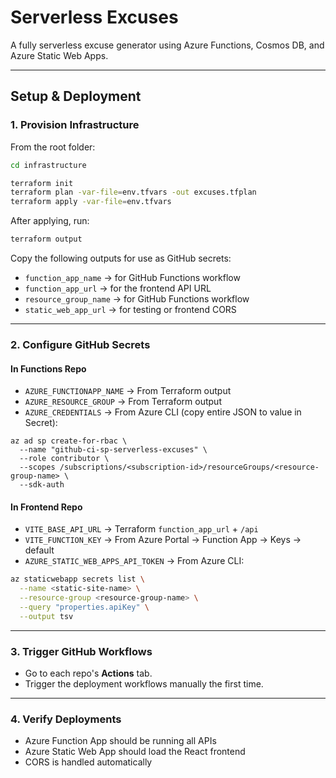 # Serverless Excuses

A fully serverless excuse generator using Azure Functions, Cosmos DB, and Azure Static Web Apps.

---

## Setup & Deployment

### 1. Provision Infrastructure

From the root folder:

```bash
cd infrastructure

terraform init
terraform plan -var-file=env.tfvars -out excuses.tfplan
terraform apply -var-file=env.tfvars
```

After applying, run:

```bash
terraform output
```

Copy the following outputs for use as GitHub secrets:

- `function_app_name` → for GitHub Functions workflow
- `function_app_url` → for the frontend API URL
- `resource_group_name` → for GitHub Functions workflow
- `static_web_app_url` → for testing or frontend CORS

---

### 2. Configure GitHub Secrets

#### In **Functions Repo**

- `AZURE_FUNCTIONAPP_NAME` → From Terraform output
- `AZURE_RESOURCE_GROUP` → From Terraform output
- `AZURE_CREDENTIALS` → From Azure CLI (copy entire JSON to value in Secret):

```shell
az ad sp create-for-rbac \
  --name "github-ci-sp-serverless-excuses" \
  --role contributor \
  --scopes /subscriptions/<subscription-id>/resourceGroups/<resource-group-name> \
  --sdk-auth
```

#### In **Frontend Repo**

- `VITE_BASE_API_URL` → Terraform `function_app_url` + `/api`
- `VITE_FUNCTION_KEY` → From Azure Portal → Function App → Keys → default
- `AZURE_STATIC_WEB_APPS_API_TOKEN` → From Azure CLI:

```bash
az staticwebapp secrets list \
  --name <static-site-name> \
  --resource-group <resource-group-name> \
  --query "properties.apiKey" \
  --output tsv
```

---

### 3. Trigger GitHub Workflows

- Go to each repo's **Actions** tab.
- Trigger the deployment workflows manually the first time.

---

### 4. Verify Deployments

- Azure Function App should be running all APIs
- Azure Static Web App should load the React frontend
- CORS is handled automatically
